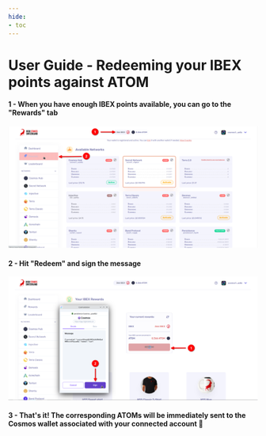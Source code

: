 ```yaml
---
hide:
- toc
---
```


# User Guide - Redeeming your IBEX points against ATOM

#### 1 - When you have enough IBEX points available, you can go to the "Rewards" tab

![Screenshot](img/redeem/step_1.png)

#### 2 - Hit "Redeem" and sign the message

![Screenshot](img/redeem/step_2.png)

#### 3 - That's it! The corresponding ATOMs will be immediately sent to the Cosmos wallet associated with your connected account 🤩 
